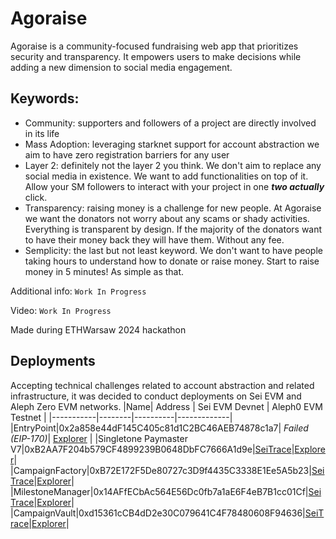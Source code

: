 # Agoraise

Agoraise is a community-focused fundraising web app that prioritizes security and transparency. It empowers users to make decisions while adding a new dimension to social media engagement.

## Keywords:

- Community: supporters and followers of a project are directly involved in its life
- Mass Adoption: leveraging starknet support for account abstraction we aim to have zero registration barriers for any user
- Layer 2: definitely not the layer 2 you think. We don't aim to replace any social media in existence. We want to add functionalities on top of it. Allow your SM followers to interact with your project in one **_two actually_** click.
- Transparency: raising money is a challenge for new people. At Agoraise we want the donators not worry about any scams or shady activities. Everything is transparent by design. If the majority of the donators want to have their money back they will have them. Without any fee.
- Semplicity: the last but not least keyword. We don't want to have people taking hours to understand how to donate or raise money. Start to raise money in 5 minutes! As simple as that.

Additional info: `Work In Progress`

Video: `Work In Progress`

Made during ETHWarsaw 2024 hackathon

## Deployments
Accepting technical challenges related to account abstraction and related infrastructure, it was decided to conduct deployments on Sei EVM and Aleph Zero EVM networks.
|Name|   Address   | Sei EVM Devnet | Aleph0 EVM Testnet |
|-----------|--------|----------|-------------|
|EntryPoint|0x2a858e44dF145C405c81d1C2BC46AEB74878c1a7| *Failed (EIP-170)*| [Explorer](https://evm-explorer-testnet.alephzero.org/address/0x2a858e44dF145C405c81d1C2BC46AEB74878c1a7) |
|Singletone Paymaster V7|0xB2AA7F204b579CF4899239B0648DbFC7666A1d9e|[SeiTrace](https://seitrace.com/address/0xB2AA7F204b579CF4899239B0648DbFC7666A1d9e?chain=arctic-1&page=1&next_page_params=%257B%257D)|[Explorer](https://evm-explorer-testnet.alephzero.org/address/0xB2AA7F204b579CF4899239B0648DbFC7666A1d9e)|
|CampaignFactory|0xB72E172F5De80727c3D9f4435C3338E1Ee5A5b23|[SeiTrace](https://seitrace.com/address/0xB72E172F5De80727c3D9f4435C3338E1Ee5A5b23?chain=arctic-1&page=1&next_page_params=%257B%257D)|[Explorer](https://evm-explorer-testnet.alephzero.org/address/0xB72E172F5De80727c3D9f4435C3338E1Ee5A5b23)|
|MilestoneManager|0x14AFfECbAc564E56Dc0fb7a1aE6F4eB7B1cc01Cf|[SeiTrace](https://seitrace.com/address/0x14AFfECbAc564E56Dc0fb7a1aE6F4eB7B1cc01Cf?chain=arctic-1&page=1&next_page_params=%257B%257D)|[Explorer](https://evm-explorer-testnet.alephzero.org/address/0x14AFfECbAc564E56Dc0fb7a1aE6F4eB7B1cc01Cf)|
|CampaignVault|0xd15361cCB4dD2e30C079641C4F78480608F94636|[SeiTrace](https://seitrace.com/address/0xd15361cCB4dD2e30C079641C4F78480608F94636?chain=arctic-1&page=1&next_page_params=%257B%257D)|[Explorer](https://evm-explorer-testnet.alephzero.org/address/0xd15361cCB4dD2e30C079641C4F78480608F94636)|
